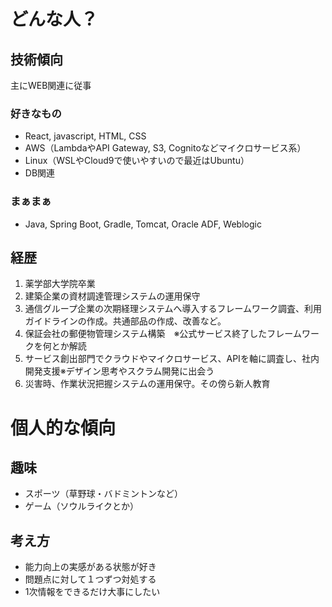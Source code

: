 # どんな人？

## 技術傾向
主にWEB関連に従事
### 好きなもの
- React, javascript, HTML, CSS
- AWS（LambdaやAPI Gateway, S3, Cognitoなどマイクロサービス系）
- Linux（WSLやCloud9で使いやすいので最近はUbuntu）
- DB関連
### まぁまぁ
- Java, Spring Boot, Gradle, Tomcat, Oracle ADF, Weblogic
## 経歴
1. 薬学部大学院卒業
1. 建築企業の資材調達管理システムの運用保守
1. 通信グループ企業の次期経理システムへ導入するフレームワーク調査、利用ガイドラインの作成。共通部品の作成、改善など。
1. 保証会社の郵便物管理システム構築　※公式サービス終了したフレームワークを何とか解読
1. サービス創出部門でクラウドやマイクロサービス、APIを軸に調査し、社内開発支援※デザイン思考やスクラム開発に出会う
1. 災害時、作業状況把握システムの運用保守。その傍ら新人教育
# 個人的な傾向
## 趣味
- スポーツ（草野球・バドミントンなど）
- ゲーム（ソウルライクとか）
## 考え方
- 能力向上の実感がある状態が好き
- 問題点に対して１つずつ対処する
- 1次情報をできるだけ大事にしたい



<!--
## 考え方
 - 基本となるものに感謝。
 - 自身の能力が上がっている実感がある状態が好き。　※筋トレとかも好き（笑）
 - 問題となりそうなことに対して1つずつ試し、解決したい。
 - 極度のめんどくさがり屋かつ、よくわからないお作法があまり好きではない。

## 過去
 - 2012年：薬学大学院卒業後、中小Sier入社
   - 建築企業の資材調達管理システムの運用、保守
   - 通信グループ企業の次期経理システムへ導入するフレームワーク調査、利用ガイドラインの作成。共通部品の作成、改善など
 - 2017年：転職
   - 郵便物を管理するシステム構築　※公式リファレンスが無いフレームワークをオレオレラッピングされたものを使うことを強要される（笑）
   - R&D部門でクラウドやマイクロサービス、APIを軸に調査中や作業中

## 未来
 - 実作業者、本当に困っている人を助けられる人になれればいいな・・・実現力を身につけたい。


**wktka4/wktka4** is a ✨ _special_ ✨ repository because its `README.md` (this file) appears on your GitHub profile.

Here are some ideas to get you started:

- 🔭 I’m currently working on ...
- 🌱 I’m currently learning ...
- 👯 I’m looking to collaborate on ...
- 🤔 I’m looking for help with ...
- 💬 Ask me about ...
- 📫 How to reach me: ...
- 😄 Pronouns: ...
- ⚡ Fun fact: ...
-->
